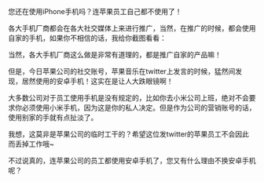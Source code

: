 您还在使用iPhone手机吗？连苹果员工自己都不使用了！

各大手机厂商都会在各大社交媒体上来进行推广，当然，在推广的时候，都会使用自家的手机，如果你不相信的话，我给你截图看看：

当然，各大手机厂商这么做是非常有道理的，都是推广自家的产品嘛！

但是，今日苹果公司的社交账号，苹果音乐在twitter上发言的时候，猛然间发现，居然使用的安卓手机！这实在是让人大跌眼镜啊！

大多数公司对于员工使用手机是没有规定的，比如你去小米公司上班，绝对不会要求你必须使用小米手机，因为这是你的私人决定。但是作为公司的营销账号的话，使用别家的手就有点扯淡了。

我想，这莫非是苹果公司的临时工干的？希望这位发twitter的苹果员工不会因此而丢掉工作哦~

不过说真的，连苹果公司的员工都使用安卓手机了，您又有什么理由不换安卓手机呢？
